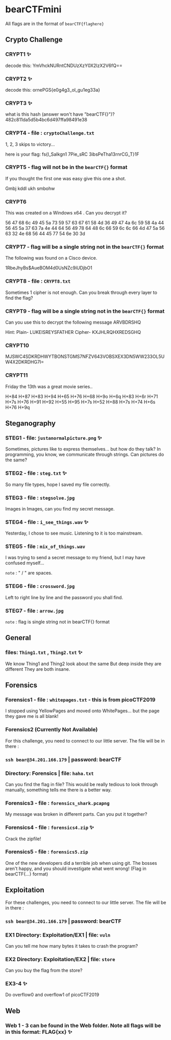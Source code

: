 # bearCTFmini
All flags are in the format of `bearCTF{flaghere}`

## Crypto Challenge

### CRYPT1 :sparkles:
decode this: YmVhckNURntCNDUzXzY0X2lzX2V6fQ==

### CRYPT2 :sparkles:
decode this: ornePGS{e0g4g3_ol_gu1eg33a}

### CRYPT3 :sparkles:
what is this hash (answer won't have "bearCTF{}")? 482c811da5d5b4bc6d497ffa98491e38

### CRYPT4 - file : `cryptoChallenge.txt`
1, 2, 3 skips to victory...

here is your flag: fs{l_SaIkgn1 7Pie_sRC 3ibsPeTha13rnrCG_T}1F

### CRYPT5 - flag will not be in the `bearCTF{}` format
If you thought the first one was easy give this one a shot.

Gmbj kddl ukh smbohw

### CRYPT6
This was created on a Windows x64 . Can you decrypt it?

56 47 68 6c 49 45 5a 73 59 57 63 67 61 58 4d 36 49 47 4a 6c 59 58 4a 44 56 45 5a 37 63 7a 4e 44 64 56 49 78 64 48 6c 66 59 6c 6c 66 4d 47 5a 56 63 32 4e 68 56 44 45 77 54 6e 30 3d

### CRYPT7 - flag will be a single string not in the `bearCTF{}` format
The following was found on a Cisco device.

$1$RbeJhyBs$AueBOM4d0UsNZc9iUDjbO1


### CRYPT8 - file : `CRYPT8.txt`
Sometimes 1 cipher is not enough. Can you break through every layer to find the flag?


### CRYPT9 - flag will be a single string not in the `bearCTF{}` format
Can you use this to decrypt the following message ARVBDRSHQ

Hint: Plain- LUKEISREYSFATHER Cipher- KXJHLRQHXREDSGHQ

### CRYPT10

MJSWC4SDKRDHWYTBONSTGMS7NFZV643VOBSXEX3DN5WW233OL5UW4X2DKRDHG7I=

### CRYPT11
Friday the 13th was a great movie series..

H+84 H+87 H+83 H+94 H+65 H+76 H+68 H+9o H+6q H+83 H+6r H+71 H+7s H+76 H+91 H+92 H+55 H+95 H+7s H+52 H+88 H+7s H+74 H+6s H+76 H+9q


## Steganography

### STEG1 - file: `justanormalpicture.png` :sparkles:

Sometimes, pictures like to express themselves... but how do they talk?
In programming, you know, we communicate through strings. Can pictures do the same? 

### STEG2 - file : `steg.txt` :sparkles:
So many file types, hope I saved my file correctly.

### STEG3 - file : `stegsolve.jpg`
Images in Images, can you find my secret message.

### STEG4 - file : `i_see_things.wav` :sparkles:
Yesterday, I chose to see music. Listening to it is too mainstream.

### STEG5 - file : `mix_of_things.wav`
I was trying to send a secret message to my friend, but I may have confused myself... 

`note` : " / " are spaces. 

### STEG6 - file : `crossword.jpg`
Left to right line by line and the password you shall find.

### STEG7 - file : `arrow.jpg`
`note` : flag is single string not in bearCTF{} format


## General

### files: `Thing1.txt` , `Thing2.txt` :sparkles:
We know Thing1 and Thing2 look about the same
But deep inside they are different
They are both insane.



## Forensics
### Forensics1 - file : `whitepages.txt` - this is from picoCTF2019
I stopped using YellowPages and moved onto WhitePages... but the page they gave me is all blank!

### Forensics2 (Currently Not Available)
For this challenge, you need to connect to our little server. The file will be in there :
### ` ssh bear@34.201.166.179 ` | password: bearCTF
### Directory: Forensics | file: `haha.txt`
Can you find the flag in file? This would be really tedious to look through manually, something tells me there is a better way.


### Forensics3 - file : `forensics_shark.pcapng` 
My message was broken in different parts. Can you put it together? 

### Forensics4 - file : `forensics4.zip` :sparkles:
Crack the zipfile!

### Forensics5 - file : `forensics5.zip`
One of the new developers did a terrible job when using git. The bosses aren't happy, and you should investigate what went wrong! (Flag in bearCTF{...} format)


## Exploitation
For these challenges, you need to connect to our little server. The file will be in there :
### ` ssh bear@34.201.166.179 ` | password: bearCTF


### EX1 Directory: Exploitation/EX1 | file: `vuln`
Can you tell me how many bytes it takes to crash the program?

### EX2 Directory: Exploitation/EX2 | file: `store`
Can you buy the flag from the store?

### EX3-4 :sparkles:
Do overflow0 and overflow1 of picoCTF2019

## Web

### Web 1 - 3 can be found in the Web folder. Note all flags will be in this format: FLAG{xx} :sparkles:

